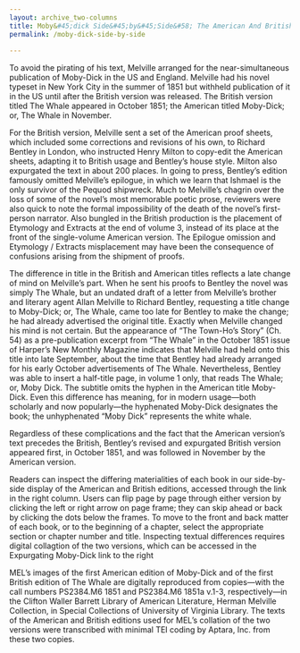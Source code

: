 ```yaml
---
layout: archive_two-columns
title: Moby&#45;dick Side&#45;by&#45;Side&#58; The American And British First Editions
permalink: /moby-dick-side-by-side
 
---
```

 
To avoid the pirating of his text, Melville arranged for the near-simultaneous publication of Moby-Dick in the US and England.  Melville had his novel typeset in New York City in the summer of 1851 but withheld publication of it in the US until after the British version was released. The British version titled The Whale appeared in October 1851; the American titled Moby-Dick; or, The Whale in November.

For the British version, Melville sent a set of the American proof sheets, which included some corrections and revisions of his own, to Richard Bentley in London, who instructed Henry Milton to copy-edit the American sheets, adapting it to British usage and Bentley’s house style. Milton also expurgated the text in about 200 places.  In going to press, Bentley’s edition famously omitted Melville’s epilogue, in which we learn that Ishmael is the only survivor of the Pequod shipwreck. Much to Melville’s chagrin over the loss of some of the novel’s most memorable poetic prose, reviewers were also quick to note the formal impossibility of the death of the novel’s first-person narrator. Also bungled in the British production is the placement of Etymology and Extracts at the end of volume 3, instead of its place at the front of the single-volume American version.  The Epilogue omission and Etymology / Extracts misplacement may have been the consequence of confusions arising from the shipment of proofs. 

The difference in title in the British and American titles reflects a late change of mind on Melville’s part.  When he sent his proofs to Bentley the novel was simply The Whale, but an undated draft of a letter from Melville’s brother and literary agent Allan Melville to Richard Bentley, requesting a title change to Moby-Dick; or, The Whale, came too late for Bentley to make the change; he had already advertised the original title. Exactly when Melville changed his mind is not certain.  But the appearance of “The Town-Ho’s Story” (Ch. 54) as a pre-publication excerpt from “The Whale” in the October 1851 issue of Harper’s New Monthly Magazine indicates that Melville had held onto this title into late September, about the time that Bentley had already arranged for his early October advertisements of The Whale.  Nevertheless, Bentley was able to insert a half-title page, in volume 1 only, that reads The Whale; or, Moby Dick. The subtitle omits the hyphen in the American title Moby-Dick.  Even this difference has meaning, for in modern usage—both scholarly and now popularly—the hyphenated Moby-Dick designates the book; the unhyphenated “Moby Dick” represents the white whale.

Regardless of these complications and the fact that the American version’s text precedes the British, Bentley’s revised and expurgated British version appeared first, in October 1851, and was followed in November by the American version. 

Readers can inspect the differing materialities of each book in our side-by-side display of the American and British editions, accessed through the link in the right column.  Users can flip page by page through either version by clicking the left or right arrow on page frame; they can skip ahead or back by clicking the dots below the frames. To move to the front and back matter of each book, or to the beginning of a chapter, select the appropriate section or chapter number and title. Inspecting textual differences requires digital collagtion of the two versions, which can be accessed in the Expurgating Moby-Dick link to the right

MEL’s images of the first American edition of Moby-Dick and of the first British edition of The Whale are digitally reproduced from copies—with the call numbers PS2384.M6 1851 and PS2384.M6 1851a v.1-3, respectively—in the Clifton Waller Barrett Library of American Literature, Herman Melville Collection, in Special Collections of University of Virginia Library. The texts of the American and British editions used for MEL’s collation of the two versions were transcribed with minimal TEI coding by Aptara, Inc. from these two copies.